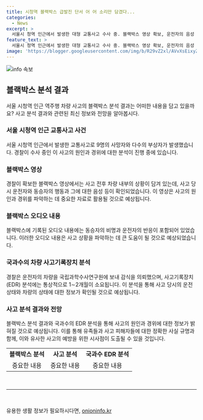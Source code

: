 ```yaml
---
title: 시청역 블랙박스 급발진 단서 어 어 소리만 담겼다...
categories:
  - News
excerpt: >
  서울시 청역 인근에서 발생한 대형 교통사고 수사 중. 블랙박스 영상 확보, 운전자의 음성 확인되지 않아 급발진 주장 뒷받침 어려울 것으로 보임. 경찰, 국과수에 차량 보내 분석 의뢰. 9명 사망, 6명 부상. 사고 직후 운전자의 동승자와의 대화 내용 확인될 예정.
feature_text: >
  서울시 청역 인근에서 발생한 대형 교통사고 수사 중. 블랙박스 영상 확보, 운전자의 음성 확인되지 않아 급발진 주장 뒷받침 어려울 것으로 보임. 경찰, 국과수에 차량 보내 분석 의뢰. 9명 사망, 6명 부상. 사고 직후 운전자의 동승자와의 대화 내용 확인될 예정.
image: 'https://blogger.googleusercontent.com/img/b/R29vZ2xl/AVvXsEixyZcFfHzMRdzZMjFBmAUKJYCLCGyLL1o632UiGVXcaFdKo_bkvkuCioo0uUKlGfBVcT3P84aROyZIXSBEx3Aw5nCQ3pTgDom1WDC4m8eifvWiAmWEEVb4x6G_l8C0QH225ldMjyaFvpxGEBGNO37VmDTDMHGhJPq73UglMfDca1-0aw/s1600/blogspot.png'
---
```


<p><img src="https://blogger.googleusercontent.com/img/b/R29vZ2xl/AVvXsEixyZcFfHzMRdzZMjFBmAUKJYCLCGyLL1o632UiGVXcaFdKo_bkvkuCioo0uUKlGfBVcT3P84aROyZIXSBEx3Aw5nCQ3pTgDom1WDC4m8eifvWiAmWEEVb4x6G_l8C0QH225ldMjyaFvpxGEBGNO37VmDTDMHGhJPq73UglMfDca1-0aw/s1600/blogspot.png" alt="info 속보" /></p>

<h2 data-ke-size="size26">블랙박스 분석 결과</h2>

<p data-ke-size="size16">서울 시청역 인근 역주행 차량 사고의 블랙박스 분석 결과는 어떠한 내용을 담고 있을까요? 사고 분석 결과와 관련된 최신 정보와 전망을 알아봅시다.</p>

<h3>서울 시청역 인근 교통사고 사건</h3>

<p data-ke-size="size16">서울 시청역 인근에서 발생한 교통사고로 9명의 사망자와 다수의 부상자가 발생했습니다. 경찰이 수사 중인 이 사고의 원인과 경위에 대한 분석이 진행 중에 있습니다.</p>

<h3>블랙박스 영상</h3>

<p data-ke-size="size16">경찰이 확보한 블랙박스 영상에서는 사고 전후 차량 내부의 상황이 담겨 있는데, 사고 당시 운전자와 동승자의 행동과 그에 대한 음성 등이 확인되었습니다. 이 영상은 사고의 원인과 경위를 파악하는 데 중요한 자료로 활용될 것으로 예상됩니다.</p>

<h3>블랙박스 오디오 내용</h3>

<p data-ke-size="size16">블랙박스에 기록된 오디오 내용에는 동승자의 비명과 운전자의 반응이 포함되어 있었습니다. 이러한 오디오 내용은 사고 상황을 파악하는 데 큰 도움이 될 것으로 예상되었습니다.</p>

<h3>국과수의 차량 사고기록장치 분석</h3>

<p data-ke-size="size16">경찰은 운전자의 차량을 국립과학수사연구원에 보내 감식을 의뢰했으며, 사고기록장치(EDR) 분석에는 통상적으로 1∼2개월이 소요됩니다. 이 분석을 통해 사고 당시의 운전 상태와 차량의 상태에 대한 정보가 확인될 것으로 예상됩니다.</p>

<h3>사고 분석 결과와 전망</h3>

<p data-ke-size="size16">블랙박스 분석 결과와 국과수의 EDR 분석을 통해 사고의 원인과 경위에 대한 정보가 밝혀질 것으로 예상됩니다. 이를 통해 유족들과 사고 피해자들에 대한 정확한 사실 규명과 함께, 이와 유사한 사고의 예방을 위한 시사점이 도출될 수 있을 것입니다.</p>

<table>
  <tr>
    <td style="text-align: center; height: 17px;"><b>블랙박스 분석</b></td>
    <td style="text-align: center; height: 17px;"><b>사고 분석</b></td>
    <td style="text-align: center; height: 17px;"><b>국과수 EDR 분석</b></td>
  </tr>
  <tr>
    <td style="text-align: center;">중요한 내용</td>
    <td style="text-align: center;">중요한 내용</td>
    <td style="text-align: center;">중요한 내용</td>
  </tr>
</table>

<p data-ke-size="size16">&nbsp;</p>

<hr>

<p data-ke-size="size16">&nbsp;</p>
유용한 생활 정보가 필요하시다면, <a href="https://onioninfo.kr" rel="dofollow">onioninfo.kr</a>


